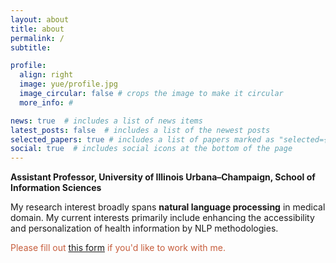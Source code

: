 ```yaml
---
layout: about
title: about
permalink: /
subtitle: 

profile:
  align: right
  image: yue/profile.jpg
  image_circular: false # crops the image to make it circular
  more_info: #

news: true  # includes a list of news items
latest_posts: false  # includes a list of the newest posts
selected_papers: true # includes a list of papers marked as "selected={true}"
social: true  # includes social icons at the bottom of the page
---
```

<!-- <span style="font-size: 40px;">**Yue** Guo</span> -->
**Assistant Professor, University of Illinois Urbana–Champaign, School of Information Sciences**

<!-- Ph.D student @UW. Preivously: [AI2](https://www.semanticscholar.org)/[Google](https://research.youtube/)/ [MSR](https://www.microsoft.com/en-us/research/project/empowermd/)/[JHU]((https://www.hopkinsmedicine.org/radiology)).

I am a final year Ph.D. student in Biomedical and Health Informatics Department (BIME) at the [University of Washignton](https://bime.uw.edu), advised by Prof. Trevor Cohen. 

I was a postdoctoral researcher at [Johns Hopkins University School of Medicine](https://www.hopkinsmedicine.org/radiology), with Todd McNutt. I received my Master degree from the [Johns Hopkins Bloomberg School of Public Health](https://publichealth.jhu.edu), majoring in cancer Epidemiology and M.B.B.S degree (equivalent to M.D.) from Capital Medical University. -->

My research interest broadly spans **natural language processing** in medical domain. My current interests primarily include enhancing the accessibility and personalization of health information by NLP methodologies.

<span style="color: #C65D3C;"> Please fill out [this form](https://forms.gle/9qZHwVLkhyukeTAU6) if you'd like to work with me.</span>

